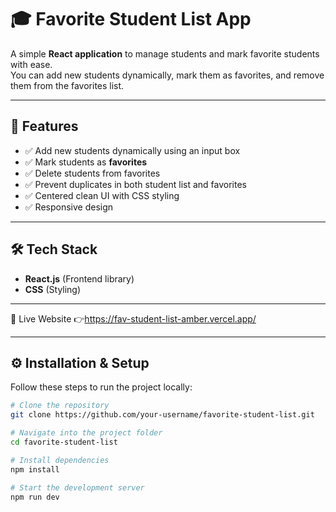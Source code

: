 # 🎓 Favorite Student List App

A simple **React application** to manage students and mark favorite students with ease.  
You can add new students dynamically, mark them as favorites, and remove them from the favorites list.  

---

## 🚀 Features
- ✅ Add new students dynamically using an input box  
- ✅ Mark students as **favorites**  
- ✅ Delete students from favorites  
- ✅ Prevent duplicates in both student list and favorites  
- ✅ Centered clean UI with CSS styling  
- ✅ Responsive design  

---

## 🛠️ Tech Stack
- **React.js** (Frontend library)  
- **CSS** (Styling)  

---

🔗 Live Website
👉https://fav-student-list-amber.vercel.app/

---

## ⚙️ Installation & Setup
Follow these steps to run the project locally:

```bash
# Clone the repository
git clone https://github.com/your-username/favorite-student-list.git

# Navigate into the project folder
cd favorite-student-list

# Install dependencies
npm install

# Start the development server
npm run dev
